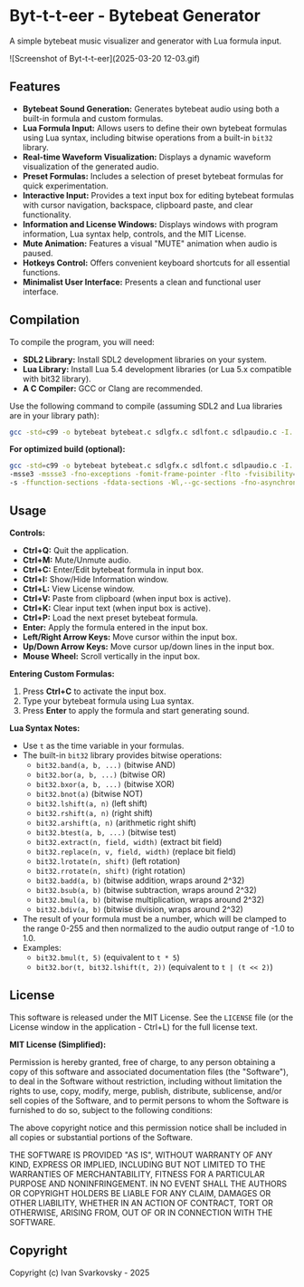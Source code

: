 
# Byt-t-t-eer - Bytebeat Generator

A simple bytebeat music visualizer and generator with Lua formula input.

![Screenshot of Byt-t-t-eer](2025-03-20 12-03.gif) 

## Features

*   **Bytebeat Sound Generation:** Generates bytebeat audio using both a built-in formula and custom formulas.
*   **Lua Formula Input:** Allows users to define their own bytebeat formulas using Lua syntax, including bitwise operations from a built-in `bit32` library.
*   **Real-time Waveform Visualization:** Displays a dynamic waveform visualization of the generated audio.
*   **Preset Formulas:** Includes a selection of preset bytebeat formulas for quick experimentation.
*   **Interactive Input:**  Provides a text input box for editing bytebeat formulas with cursor navigation, backspace, clipboard paste, and clear functionality.
*   **Information and License Windows:** Displays windows with program information, Lua syntax help, controls, and the MIT License.
*   **Mute Animation:** Features a visual "MUTE" animation when audio is paused.
*   **Hotkeys Control:**  Offers convenient keyboard shortcuts for all essential functions.
*   **Minimalist User Interface:**  Presents a clean and functional user interface.

## Compilation

To compile the program, you will need:

*   **SDL2 Library:**  Install SDL2 development libraries on your system.
*   **Lua Library:** Install Lua 5.4 development libraries (or Lua 5.x compatible with bit32 library).
*   **A C Compiler:**  GCC or Clang are recommended.

Use the following command to compile (assuming SDL2 and Lua libraries are in your library path):

```bash
gcc -std=c99 -o bytebeat bytebeat.c sdlgfx.c sdlfont.c sdlpaudio.c -I. -L. -llua -lSDL2 -lm -O3 -march=native -mtune=native
```

**For optimized build (optional):**

```bash
gcc -std=c99 -o bytebeat bytebeat.c sdlgfx.c sdlfont.c sdlpaudio.c -I. -L. -llua -lSDL2 -lm -O3 -march=native -mtune=native \
-msse3 -mssse3 -fno-exceptions -fomit-frame-pointer -flto -fvisibility=hidden -mfpmath=sse -ffast-math -pipe \
-s -ffunction-sections -fdata-sections -Wl,--gc-sections -fno-asynchronous-unwind-tables -Wl,--strip-all -DNDEBUG
```

## Usage

**Controls:**

*   **Ctrl+Q:** Quit the application.
*   **Ctrl+M:** Mute/Unmute audio.
*   **Ctrl+C:** Enter/Edit bytebeat formula in input box.
*   **Ctrl+I:** Show/Hide Information window.
*   **Ctrl+L:** View License window.
*   **Ctrl+V:** Paste from clipboard (when input box is active).
*   **Ctrl+K:** Clear input text (when input box is active).
*   **Ctrl+P:** Load the next preset bytebeat formula.
*   **Enter:** Apply the formula entered in the input box.
*   **Left/Right Arrow Keys:** Move cursor within the input box.
*   **Up/Down Arrow Keys:** Move cursor up/down lines in the input box.
*   **Mouse Wheel:** Scroll vertically in the input box.

**Entering Custom Formulas:**

1.  Press **Ctrl+C** to activate the input box.
2.  Type your bytebeat formula using Lua syntax.
3.  Press **Enter** to apply the formula and start generating sound.

**Lua Syntax Notes:**

*   Use `t` as the time variable in your formulas.
*   The built-in `bit32` library provides bitwise operations:
    *   `bit32.band(a, b, ...)` (bitwise AND)
    *   `bit32.bor(a, b, ...)`  (bitwise OR)
    *   `bit32.bxor(a, b, ...)` (bitwise XOR)
    *   `bit32.bnot(a)`        (bitwise NOT)
    *   `bit32.lshift(a, n)`   (left shift)
    *   `bit32.rshift(a, n)`   (right shift)
    *   `bit32.arshift(a, n)`  (arithmetic right shift)
    *   `bit32.btest(a, b, ...)` (bitwise test)
    *   `bit32.extract(n, field, width)` (extract bit field)
    *   `bit32.replace(n, v, field, width)` (replace bit field)
    *   `bit32.lrotate(n, shift)` (left rotation)
    *   `bit32.rrotate(n, shift)` (right rotation)
    *   `bit32.badd(a, b)`       (bitwise addition, wraps around 2^32)
    *   `bit32.bsub(a, b)`       (bitwise subtraction, wraps around 2^32)
    *   `bit32.bmul(a, b)`       (bitwise multiplication, wraps around 2^32)
    *   `bit32.bdiv(a, b)`       (bitwise division, wraps around 2^32)
*   The result of your formula must be a number, which will be clamped to the range 0-255 and then normalized to the audio output range of -1.0 to 1.0.
*   Examples:
    *   `bit32.bmul(t, 5)`  (equivalent to `t * 5`)
    *   `bit32.bor(t, bit32.lshift(t, 2))` (equivalent to `t | (t << 2)`)

## License

This software is released under the MIT License. See the `LICENSE` file (or the License window in the application - Ctrl+L) for the full license text.

**MIT License (Simplified):**

Permission is hereby granted, free of charge, to any person obtaining a copy
of this software and associated documentation files (the "Software"), to deal
in the Software without restriction, including without limitation the rights
to use, copy, modify, merge, publish, distribute, sublicense, and/or sell
copies of the Software, and to permit persons to whom the Software is
furnished to do so, subject to the following conditions:

The above copyright notice and this permission notice shall be included in all
copies or substantial portions of the Software.

THE SOFTWARE IS PROVIDED "AS IS", WITHOUT WARRANTY OF ANY KIND, EXPRESS OR
IMPLIED, INCLUDING BUT NOT LIMITED TO THE WARRANTIES OF MERCHANTABILITY,
FITNESS FOR A PARTICULAR PURPOSE AND NONINFRINGEMENT. IN NO EVENT SHALL THE
AUTHORS OR COPYRIGHT HOLDERS BE LIABLE FOR ANY CLAIM, DAMAGES OR OTHER
LIABILITY, WHETHER IN AN ACTION OF CONTRACT, TORT OR OTHERWISE, ARISING FROM,
OUT OF OR IN CONNECTION WITH THE SOFTWARE.

## Copyright

Copyright (c) Ivan Svarkovsky - 2025

